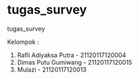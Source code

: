 # tugas_survey
tugas_survey

Kelompok :
1. Rafli Adiyaksa Putra - 21120117120004
2. Dimas Putu Gumiwang - 21120117120015
3. Mulazi - 21120117120013
